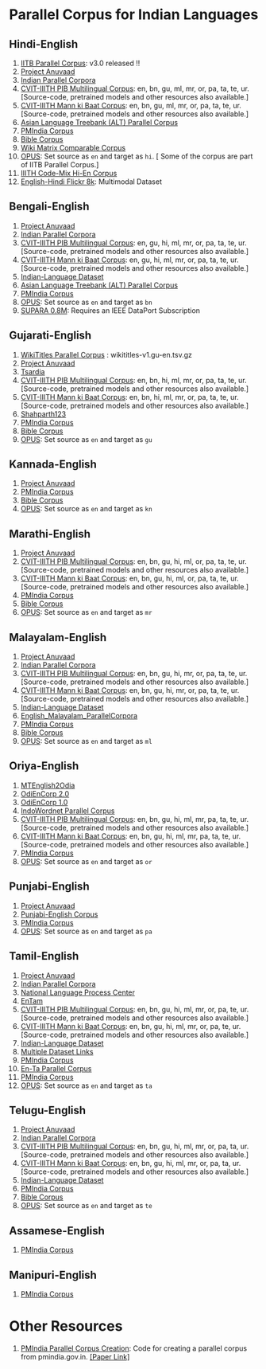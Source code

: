 # Parallel Corpus for Indian Languages

## Hindi-English

1. [IITB Parallel Corpus](http://www.cfilt.iitb.ac.in/iitb_parallel/): v3.0 released !!
1. [Project Anuvaad](https://github.com/project-anuvaad/parallel-corpus)
1. [Indian Parallel Corpora](https://github.com/joshua-decoder/indian-parallel-corpora)
1. [CVIT-IIITH PIB Multilingual Corpus](http://preon.iiit.ac.in/~jerin/bhasha/): en, bn, gu, ml, mr, or, pa, ta, te, ur. [Source-code, pretrained models and other resources also available.]
1. [CVIT-IIITH Mann ki Baat Corpus](http://preon.iiit.ac.in/~jerin/bhasha/): en, bn, gu, ml, mr, or, pa, ta, te, ur. [Source-code, pretrained models and other resources also available.]
1. [Asian Language Treebank (ALT) Parallel Corpus](http://www2.nict.go.jp/astrec-att/member/mutiyama/ALT/)
1. [PMIndia Corpus](http://data.statmt.org/pmindia/)
1. [Bible Corpus](http://christos-c.com/bible/)
1. [Wiki Matrix Comparable Corpus](https://github.com/facebookresearch/LASER/tree/master/tasks/WikiMatrix)
1. [OPUS](http://opus.nlpl.eu/): Set source as `en` and target as `hi`. [ Some of the corpus are part of IITB Parallel Corpus.]
1. [IIITH Code-Mix Hi-En Corpus](https://github.com/mrinaldhar/en-hi-codemixed-corpus)
1. [English-Hindi Flickr 8k](https://github.com/madaan/PML4DC-Comparable-Data-Collection): Multimodal Dataset

## Bengali-English

1. [Project Anuvaad](https://github.com/project-anuvaad/parallel-corpus)
1. [Indian Parallel Corpora](https://github.com/joshua-decoder/indian-parallel-corpora)
1. [CVIT-IIITH PIB Multilingual Corpus](http://preon.iiit.ac.in/~jerin/bhasha/): en, gu, hi, ml, mr, or, pa, ta, te, ur. [Source-code, pretrained models and other resources also available.]
1. [CVIT-IIITH Mann ki Baat Corpus](http://preon.iiit.ac.in/~jerin/bhasha/): en, gu, hi, ml, mr, or, pa, ta, te, ur. [Source-code, pretrained models and other resources also available.]
1. [Indian-Language Dataset](https://github.com/himanshudce/Indian-Language-Dataset)
1. [Asian Language Treebank (ALT) Parallel Corpus](http://www2.nict.go.jp/astrec-att/member/mutiyama/ALT/)
1. [PMIndia Corpus](http://data.statmt.org/pmindia/)
1. [OPUS](http://opus.nlpl.eu/): Set source as `en` and target as `bn`
1. [SUPARA 0.8M](https://ieee-dataport.org/documents/supara08m-balanced-english-bangla-parallel-corpus): Requires an IEEE DataPort Subscription

## Gujarati-English

1. [WikiTitles Parallel Corpus](http://data.statmt.org/wikititles/v1/) : wikititles-v1.gu-en.tsv.gz	
1. [Project Anuvaad](https://github.com/project-anuvaad/parallel-corpus)
1. [Tsardia](https://github.com/shahparth123/eng_guj_parallel_corpus)
1. [CVIT-IIITH PIB Multilingual Corpus](http://preon.iiit.ac.in/~jerin/bhasha/): en, bn, hi, ml, mr, or, pa, ta, te, ur. [Source-code, pretrained models and other resources also available.]
1. [CVIT-IIITH Mann ki Baat Corpus](http://preon.iiit.ac.in/~jerin/bhasha/): en, bn, hi, ml, mr, or, pa, ta, te, ur. [Source-code, pretrained models and other resources also available.]
1. [Shahparth123](https://github.com/shahparth123/eng_guj_parallel_corpus)
1. [PMIndia Corpus](http://data.statmt.org/pmindia/)
1. [Bible Corpus](http://christos-c.com/bible/)
1. [OPUS](http://opus.nlpl.eu/): Set source as `en` and target as `gu`

## Kannada-English

1. [Project Anuvaad](https://github.com/project-anuvaad/parallel-corpus)
1. [PMIndia Corpus](http://data.statmt.org/pmindia/)
1. [Bible Corpus](http://christos-c.com/bible/)
1. [OPUS](http://opus.nlpl.eu/): Set source as `en` and target as `kn`


## Marathi-English

1. [Project Anuvaad](https://github.com/project-anuvaad/parallel-corpus)
1. [CVIT-IIITH PIB Multilingual Corpus](http://preon.iiit.ac.in/~jerin/bhasha/): en, bn, gu, hi, ml, or, pa, ta, te, ur. [Source-code, pretrained models and other resources also available.]
1. [CVIT-IIITH Mann ki Baat Corpus](http://preon.iiit.ac.in/~jerin/bhasha/): en, bn, gu, hi, ml, or, pa, ta, te, ur. [Source-code, pretrained models and other resources also available.]
1. [PMIndia Corpus](http://data.statmt.org/pmindia/)
1. [Bible Corpus](http://christos-c.com/bible/)
1. [OPUS](http://opus.nlpl.eu/): Set source as `en` and target as `mr`

## Malayalam-English

1. [Project Anuvaad](https://github.com/project-anuvaad/parallel-corpus)
1. [Indian Parallel Corpora](https://github.com/joshua-decoder/indian-parallel-corpora)
1. [CVIT-IIITH PIB Multilingual Corpus](http://preon.iiit.ac.in/~jerin/bhasha/): en, bn, gu, hi, mr, or, pa, ta, te, ur. [Source-code, pretrained models and other resources also available.]
1. [CVIT-IIITH Mann ki Baat Corpus](http://preon.iiit.ac.in/~jerin/bhasha/): en, bn, gu, hi, mr, or, pa, ta, te, ur. [Source-code, pretrained models and other resources also available.]
1. [Indian-Language Dataset](https://github.com/himanshudce/Indian-Language-Dataset)
1. [English_Malayalam_ParallelCorpora](https://github.com/anziasharaf/English_Malayalam_ParallelCorpora)
1. [PMIndia Corpus](http://data.statmt.org/pmindia/)
1. [Bible Corpus](http://christos-c.com/bible/)
1. [OPUS](http://opus.nlpl.eu/): Set source as `en` and target as `ml`

## Oriya-English
1. [MTEnglish2Odia](https://github.com/OdiaWikimedia/English-Odia)
1. [OdiEnCorp 2.0](https://lindat.mff.cuni.cz/repository/xmlui/handle/11234/1-3211)
1. [OdiEnCorp 1.0](https://lindat.mff.cuni.cz/repository/xmlui/handle/11234/1-2879)
1. [IndoWordnet Parallel Corpus](https://github.com/anoopkunchukuttan/indowordnet_parallel)
1. [CVIT-IIITH PIB Multilingual Corpus](http://preon.iiit.ac.in/~jerin/bhasha/): en, bn, gu, hi, ml, mr, pa, ta, te, ur. [Source-code, pretrained models and other resources also available.]
1. [CVIT-IIITH Mann ki Baat Corpus](http://preon.iiit.ac.in/~jerin/bhasha/): en, bn, gu, hi, ml, mr, pa, ta, te, ur. [Source-code, pretrained models and other resources also available.]
1. [PMIndia Corpus](http://data.statmt.org/pmindia/)
1. [OPUS](http://opus.nlpl.eu/): Set source as `en` and target as `or`

## Punjabi-English

1. [Project Anuvaad](https://github.com/project-anuvaad/parallel-corpus)
1. [Punjabi-English Corpus](https://github.com/ssokhey/english-punjabi-corpus)
1. [PMIndia Corpus](http://data.statmt.org/pmindia/)
1. [OPUS](http://opus.nlpl.eu/): Set source as `en` and target as `pa`

## Tamil-English

1. [Project Anuvaad](https://github.com/project-anuvaad/parallel-corpus)
1. [Indian Parallel Corpora](https://github.com/joshua-decoder/indian-parallel-corpora)
1. [National Language Process Center](https://github.com/nlpcuom/English-Tamil-Parallel-Corpus)
1. [EnTam](http://ufal.mff.cuni.cz/~ramasamy/parallel/html/)
1. [CVIT-IIITH PIB Multilingual Corpus](http://preon.iiit.ac.in/~jerin/bhasha/): en, bn, gu, hi, ml, mr, or, pa, te, ur. [Source-code, pretrained models and other resources also available.]
1. [CVIT-IIITH Mann ki Baat Corpus](http://preon.iiit.ac.in/~jerin/bhasha/): en, bn, gu, hi, ml, mr, or, pa, te, ur. [Source-code, pretrained models and other resources also available.]
1. [Indian-Language Dataset](https://github.com/himanshudce/Indian-Language-Dataset)
1. [Multiple Dataset Links](https://github.com/praveenjune17/English_Tamil_parallel_corpus)
1. [PMIndia Corpus](http://data.statmt.org/pmindia/)
1. [En-Ta Parallel Corpus](https://github.com/achchuthany/En-Ta-Parallel-Corpus)
1. [PMIndia Corpus](http://data.statmt.org/pmindia/)
1. [OPUS](http://opus.nlpl.eu/): Set source as `en` and target as `ta`

## Telugu-English

1. [Project Anuvaad](https://github.com/project-anuvaad/parallel-corpus)
1. [Indian Parallel Corpora](https://github.com/joshua-decoder/indian-parallel-corpora)
1. [CVIT-IIITH PIB Multilingual Corpus](http://preon.iiit.ac.in/~jerin/bhasha/): en, bn, gu, hi, ml, mr, or, pa, ta, ur. [Source-code, pretrained models and other resources also available.]
1. [CVIT-IIITH Mann ki Baat Corpus](http://preon.iiit.ac.in/~jerin/bhasha/): en, bn, gu, hi, ml, mr, or, pa, ta, ur. [Source-code, pretrained models and other resources also available.]
1. [Indian-Language Dataset](https://github.com/himanshudce/Indian-Language-Dataset)
1. [PMIndia Corpus](http://data.statmt.org/pmindia/)
1. [Bible Corpus](http://christos-c.com/bible/)
1. [OPUS](http://opus.nlpl.eu/): Set source as `en` and target as `te`

## Assamese-English

1. [PMIndia Corpus](http://data.statmt.org/pmindia/)

## Manipuri-English

1. [PMIndia Corpus](http://data.statmt.org/pmindia/)

# Other Resources

1. [PMIndia Parallel Corpus Creation](https://github.com/bhaddow/pmindia-crawler): Code for creating a parallel corpus from pmindia.gov.in. [[Paper Link]](https://arxiv.org/abs/2001.09907)
